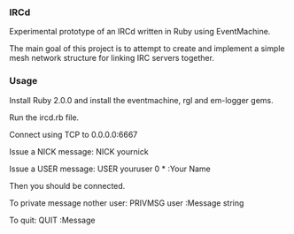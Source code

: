 ### IRCd

Experimental prototype of an IRCd written in Ruby using EventMachine.

The main goal of this project is to attempt to create and implement a simple
mesh network structure for linking IRC servers together.

### Usage

Install Ruby 2.0.0 and install the eventmachine, rgl and em-logger gems.

Run the ircd.rb file.

Connect using TCP to 0.0.0.0:6667

Issue a NICK message: NICK yournick

Issue a USER message: USER youruser 0 * :Your Name

Then you should be connected.

To private message nother user: PRIVMSG user :Message string

To quit: QUIT :Message
